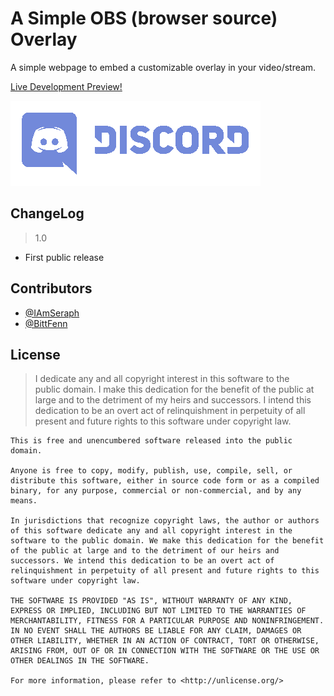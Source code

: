 # A Simple OBS (browser source) Overlay

A simple webpage to embed a customizable overlay in your video/stream.  

[Live Development Preview!](https://raw.githack.com/IAmSeraph/Simple-OBS-Overlay/main/index.html)  

[![Join our Discord](https://github.com/IAmSeraph/.github/blob/main/.github/images/discord.png)](http://discord.iamseraph.com/)  

## ChangeLog

> 1.0

  * First public release

## Contributors

  * [@IAmSeraph](http://iamseraph.com)
  * [@BittFenn](http://bittfenn.com)

## License 

> I dedicate any and all copyright interest in this software to the  
> public domain. I make this dedication for the benefit of the public at  
> large and to the detriment of my heirs and successors. I intend this  
> dedication to be an overt act of relinquishment in perpetuity of all  
> present and future rights to this software under copyright law.  

```
This is free and unencumbered software released into the public domain.  
   
Anyone is free to copy, modify, publish, use, compile, sell, or  
distribute this software, either in source code form or as a compiled  
binary, for any purpose, commercial or non-commercial, and by any  
means.  
   
In jurisdictions that recognize copyright laws, the author or authors  
of this software dedicate any and all copyright interest in the  
software to the public domain. We make this dedication for the benefit  
of the public at large and to the detriment of our heirs and  
successors. We intend this dedication to be an overt act of  
relinquishment in perpetuity of all present and future rights to this  
software under copyright law.  
   
THE SOFTWARE IS PROVIDED "AS IS", WITHOUT WARRANTY OF ANY KIND,  
EXPRESS OR IMPLIED, INCLUDING BUT NOT LIMITED TO THE WARRANTIES OF  
MERCHANTABILITY, FITNESS FOR A PARTICULAR PURPOSE AND NONINFRINGEMENT.  
IN NO EVENT SHALL THE AUTHORS BE LIABLE FOR ANY CLAIM, DAMAGES OR  
OTHER LIABILITY, WHETHER IN AN ACTION OF CONTRACT, TORT OR OTHERWISE,  
ARISING FROM, OUT OF OR IN CONNECTION WITH THE SOFTWARE OR THE USE OR  
OTHER DEALINGS IN THE SOFTWARE.  
   
For more information, please refer to <http://unlicense.org/>  
```